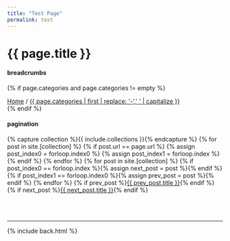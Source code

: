 ```yaml
---
title: "Test Page"
permalink: test
---
```


# {{ page.title }}

#### breadcrumbs

{% if page.categories and page.categories != empty %}
<nav id="breadcrumbs">
<a href="{{ site.url }}">Home</a> /
<a href="{{ site.url }}{{ page.categories | first }}/">{{ page.categories | first | replace: '-',' ' | capitalize }}</a>
</nav>
{% endif %}

#### pagination

<nav class="pagination">
{% capture collection %}{{ include.collections }}{% endcapture %}
{% for post in site.[collection] %}
	{% if post.url == page.url %}
	  {% assign post_index0 = forloop.index0 %}
	  {% assign post_index1 = forloop.index %}
	{% endif %}
{% endfor %}
{% for post in site.[collection] %}
	{% if post_index0 == forloop.index %}{% assign next_post = post %}{% endif %}
	{% if post_index1 == forloop.index0 %}{% assign prev_post = post %}{% endif %}
{% endfor %}
{% if prev_post %}<a class="prev" href="{{ site.url }}{{ prev_post.url }}">{{ prev_post.title }}</a>{% endif %}
{% if next_post %}<a class="next" href="{{ site.url }}{{ next_post.url }}">{{ next_post.title }}</a>{% endif %}
</nav>


<div style="margin-top:4rem"></div>

***

{% include back.html %}
